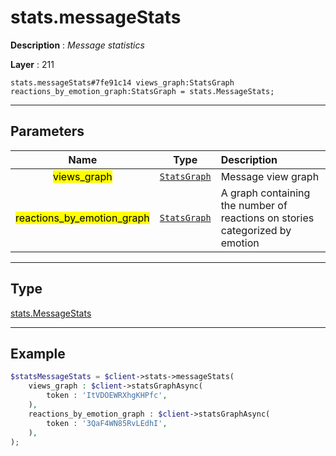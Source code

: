 # stats.messageStats

**Description** : *Message statistics*

**Layer** : 211

```tl
stats.messageStats#7fe91c14 views_graph:StatsGraph reactions_by_emotion_graph:StatsGraph = stats.MessageStats;
```

---

## Parameters

| Name | Type | Description |
| :---: | :---: | :--- |
| <mark>views_graph</mark> | [`StatsGraph`](type/StatsGraph) | Message view graph |
| <mark>reactions_by_emotion_graph</mark> | [`StatsGraph`](type/StatsGraph) | A graph containing the number of reactions on stories categorized by emotion |

---

## Type

[stats.MessageStats](type/stats.MessageStats)

---

## Example

```php
$statsMessageStats = $client->stats->messageStats(
	views_graph : $client->statsGraphAsync(
		token : 'ItVDOEWRXhgKHPfc',
	),
	reactions_by_emotion_graph : $client->statsGraphAsync(
		token : '3QaF4WN85RvLEdhI',
	),
);
```
